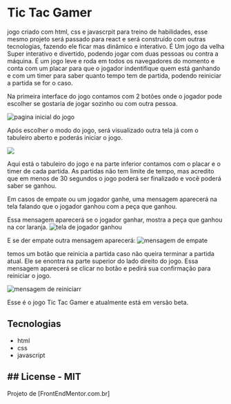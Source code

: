 # Tic Tac Gamer

jogo criado com html, css e javascrpit para treino de habilidades, esse mesmo projeto será passado para react e será construído com outras tecnologias, fazendo ele ficar mas dinâmico e interativo. É
Um jogo da velha Super interativo e divertido, podendo jogar com duas pessoas ou contra a máquina. É um jogo leve e roda em todos os navegadores do momento e conta com um placar para que o jogador indentifique quem está ganhando e com um timer para saber quanto tempo tem de partida, podendo reiniciar a partida se for o caso. 

Na primeira interface do jogo contamos com 2 botões onde o jogador pode escolher se gostaria de jogar sozinho ou com outra pessoa.

![pagina inicial do jogo](https://a.imagem.app/ogNbvX.jpeg)

Após escolher o modo do jogo, será visualizado outra tela já com o tabuleiro aberto e poderás iniciar o jogo.

![](https://a.imagem.app/ogN3Bb.jpeg)

Aqui está o tabuleiro do jogo e na parte inferior contamos com o placar e o timer de cada partida. As partidas não tem limite de tempo, mas acredito que em menos de 30 segundos o jogo poderá ser finalizado e você poderá saber se ganhou.

Em casos de empate ou um jogador ganhe, uma mensagem aparecerá na tela falando que o jogador ganhou com a peça que ganhou.

Essa mensagem aparecerá se o jogador ganhar, mostra a peça que ganhou na cor laranja. 
![tela de jogador ganhou](https://a.imagem.app/ogNGQ1.jpeg)

E se der empate outra mensagem aparecerá:
![mensagem de empate](https://a.imagem.app/ogNHWW.jpeg)

temos um botão que reinicia a partida caso não queira terminar a partida atual. Ele se enontra na parte superior do lado direito do jogo. Essa mensagem aparecerá se clicar no botão e pedirá sua confirmação para reiniciar o jogo.

![mensagem de reiniciarr](https://a.imagem.app/ogNhKt.jpeg)

Esse é o jogo Tic Tac Gamer e atualmente está em versão beta. 


## Tecnologias
- html
- css
- javascript

## License
- MIT
------------------------------------------------------
Projeto de [FrontEndMentor.com.br]